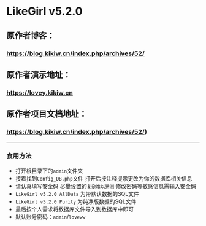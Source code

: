 # LikeGirl v5.2.0
## 原作者博客：
### https://blog.kikiw.cn/index.php/archives/52/
## 原作者演示地址：
### https://lovey.kikiw.cn
## 原作者项目文档地址：
### https://blog.kikiw.cn/index.php/archives/52/)
------------
### 食用方法
- 打开根目录下的`admin`文件夹
- 接着找到`Config_DB.php`文件 打开后按注释提示更改为你的数据库相关信息
- 请认真填写安全码 尽量设置的`复杂难以猜测` 修改密码等敏感信息需输入安全码
- `LikeGirl v5.2.0 AllData` 为带默认数据的SQL文件
- `LikeGirl v5.2.0 Purity` 为纯净版数据的SQL文件
- 最后按个人需求将数据库文件导入到数据库中即可
- 默认账号密码：`admin`/`loveww`




